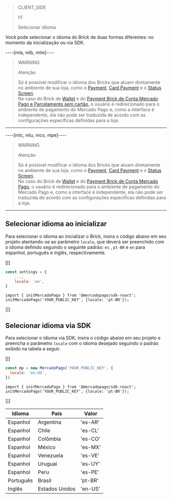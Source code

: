 > CLIENT_SIDE
>
> h1
>
> Selecionar idioma 

Você pode selecionar o idioma do Brick de duas formas diferentes: no momento da inicialização ou via SDK.

----[mla, mlb, mlm]----
> WARNING
>
> Atenção
>
> Só é possível modificar o idioma dos Bricks que atuam diretamente no ambiente de sua loja, como o [Payment](/developers/pt/docs/checkout-bricks/payment-brick/introduction), [Card Payment](/developers/pt/docs/checkout-bricks/card-payment-brick/introduction) e o [Status Screen](/developers/pt/docs/checkout-bricks/status-screen-brick/introduction). <br>
> No caso do Brick de [Wallet](developers/pt/docs/checkout-bricks/wallet-brick/introduction) e do [Payment Brick de Conta Mercado Pago e Parcelamento sem cartão,](/developers/pt/docs/checkout-bricks/payment-brick/payment-submission/wallet-credits) o usuário é redirecionado para o ambiente de pagamento do Mercado Pago e, como a interface é independente, ela não pode ser traduzida de acordo com as configurações específicas definidas para a loja.

------------
----[mlc, mlu, mco, mpe]----
> WARNING
>
> Atenção
>
> Só é possível modificar o idioma dos Bricks que atuam diretamente no ambiente de sua loja, como o [Payment](/developers/pt/docs/checkout-bricks/payment-brick/introduction), [Card Payment](/developers/pt/docs/checkout-bricks/card-payment-brick/introduction) e o [Status Screen](/developers/pt/docs/checkout-bricks/status-screen-brick/introduction). <br>
> No caso do Brick de [Wallet](developers/pt/docs/checkout-bricks/wallet-brick/introduction) e do [Payment Brick de Conta Mercado Pago,](/developers/pt/docs/checkout-bricks/payment-brick/payment-submission/wallet) o usuário é redirecionado para o ambiente de pagamento do Mercado Pago e, como a interface é independente, ela não pode ser traduzida de acordo com as configurações específicas definidas para a loja.

------------

## Selecionar idioma ao inicializar

Para selecionar o idioma ao inicializar o Brick, insira o código abaixo em seu projeto atentando-se ao parâmetro `locale`, que deverá ser preenchido com o idioma definido seguindo o seguinte padrão: `es` , `pt-BR`  e `en` para espanhol, português e inglês, respectivamente.

[[[
```Javascript
const settings = {
    ...,
    locale: 'en',
}
```
```react-jsx
import { initMercadoPago } from '@mercadopago/sdk-react';
initMercadoPago('YOUR_PUBLIC_KEY', {locale: 'pt-BR'});
```
]]]

## Selecionar idioma via SDK

Para selecionar o idioma via SDK, insira o código abaixo em seu projeto e preencha o parâmetro `locale` com o idioma desejado seguindo o padrão exibido na tabela a seguir.

[[[
```Javascript
const mp = new MercadoPago('YOUR_PUBLIC_KEY', {
  locale: 'en-US',
})
```
```react-jsx
import { initMercadoPago } from '@mercadopago/sdk-react';
initMercadoPago('YOUR_PUBLIC_KEY', {locale: 'pt-BR'});
```
]]]

| Idioma | País | Valor |
|--- |--- |--- |
| Espanhol | Argentina | 'es-AR' |
| Espanhol | Chile | 'es-CL' |
| Espanhol | Colômbia | 'es-CO' |
| Espanhol | México | ​​'es-MX' |
| Espanhol | Venezuela | 'es-VE' |
| Espanhol | Uruguai | 'es-UY' |
| Espanhol | Peru | 'es-PE' |
| Português | Brasil | 'pt-BR' |
| Inglês | Estados Unidos | 'en-US' |